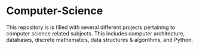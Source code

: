 # Computer-Science

This repository is is filled with several different projects pertaining to computer science related subjects. This includes computer architecture, databases, discrete mathematics, data structures & algorithms, and Python.
